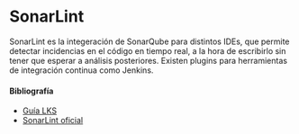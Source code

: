 # SonarLint

SonarLint es la integeración de SonarQube para distintos IDEs, que permite detectar incidencias en el código en tiempo real, a la hora de escribirlo sin tener que esperar a análisis posteriores. Existen plugins para herramientas de integración continua como Jenkins.

#### Bibliografía
- [Guía LKS](https://docs.google.com/document/d/1ztiYPoSXHHTcPZhxaoKPzViU45MvoKe0A-AeFAGi0-A/edit?usp=sharing)
- [SonarLint oficial](https://www.sonarsource.com/solutions/power-of-clean-code/?_gl=1*2un0k8*_up*MQ..&gclid=Cj0KCQjw7uSkBhDGARIsAMCZNJsEfv1ykhNsr8stuadVlah_ENHGf4GHbvy4DfrkzDeAePl4QJKOjMgaAjTYEALw_wcB)